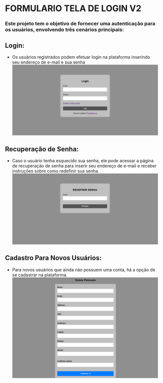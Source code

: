 # FORMULARIO TELA DE LOGIN V2
### Este projeto tem o objetivo de fornecer uma autenticação para os usuários, envolvendo três cenários principais:
## Login: 
* Os usuários registrados podem efetuar login na plataforma inserindo seu endereço de e-mail e sua senha
![teladelogin](tela%20de%20login.jpeg)


## Recuperação de Senha:
* Caso o usuário tenha esquecido sua senha, ele pode acessar a página de recuperação de senha para inserir seu endereço de e-mail e receber instruções sobre como redefinir sua senha.
![teladeredefinição](tela%20de%20redefinição.jpeg)
## Cadastro Para Novos Usuários:
 * Para novos usuários que ainda não possuem uma conta, há a opção de se cadastrar na plataforma.
 ![teladecadastro](tela%20de%20cadastro.jpeg)